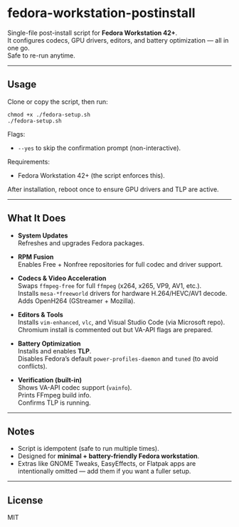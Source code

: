 # fedora-workstation-postinstall

Single-file post-install script for **Fedora Workstation 42+**.  
It configures codecs, GPU drivers, editors, and battery optimization — all in one go.  
Safe to re-run anytime.

---

## Usage

Clone or copy the script, then run:

    chmod +x ./fedora-setup.sh
    ./fedora-setup.sh

Flags:

- `--yes` to skip the confirmation prompt (non-interactive).

Requirements:

- Fedora Workstation 42+ (the script enforces this).

After installation, reboot once to ensure GPU drivers and TLP are active.

---

## What It Does

- **System Updates**  
  Refreshes and upgrades Fedora packages.

- **RPM Fusion**  
  Enables Free + Nonfree repositories for full codec and driver support.

- **Codecs & Video Acceleration**  
  Swaps `ffmpeg-free` for full `ffmpeg` (x264, x265, VP9, AV1, etc.).  
  Installs `mesa-*freeworld` drivers for hardware H.264/HEVC/AV1 decode.  
  Adds OpenH264 (GStreamer + Mozilla).

- **Editors & Tools**  
  Installs `vim-enhanced`, `vlc`, and Visual Studio Code (via Microsoft repo).  
  Chromium install is commented out but VA-API flags are prepared.

- **Battery Optimization**  
  Installs and enables **TLP**.  
  Disables Fedora’s default `power-profiles-daemon` and `tuned` (to avoid conflicts).

- **Verification (built-in)**  
  Shows VA-API codec support (`vainfo`).  
  Prints FFmpeg build info.  
  Confirms TLP is running.

---

## Notes

- Script is idempotent (safe to run multiple times).  
- Designed for **minimal + battery-friendly Fedora workstation**.  
- Extras like GNOME Tweaks, EasyEffects, or Flatpak apps are intentionally omitted — add them if you want a fuller setup.

---

## License

MIT
